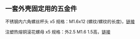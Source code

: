 ## 一套外壳固定用的五金件

不锈钢内六角螺丝杯头 x5
	规格：M1.6x12 (螺纹/螺纹的长度)，[链接](https://item.taobao.com/item.htm?id=40272016203)

注塑热熔铜滚花螺母 x5
	规格：外2.5 M1.6 1.5高，[链接](https://item.taobao.com/item.htm?id=39063858665)

